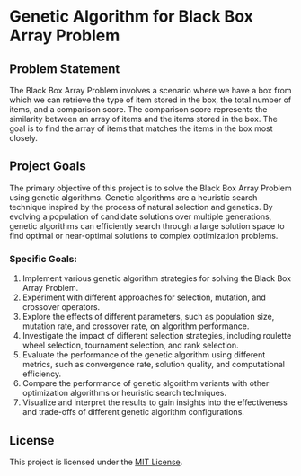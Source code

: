 # Genetic Algorithm for Black Box Array Problem

## Problem Statement

The Black Box Array Problem involves a scenario where we have a box from which we can retrieve the type of item stored in the box, the total number of items, and a comparison score. The comparison score represents the similarity between an array of items and the items stored in the box. The goal is to find the array of items that matches the items in the box most closely.

## Project Goals

The primary objective of this project is to solve the Black Box Array Problem using genetic algorithms. Genetic algorithms are a heuristic search technique inspired by the process of natural selection and genetics. By evolving a population of candidate solutions over multiple generations, genetic algorithms can efficiently search through a large solution space to find optimal or near-optimal solutions to complex optimization problems.

### Specific Goals:

1. Implement various genetic algorithm strategies for solving the Black Box Array Problem.
2. Experiment with different approaches for selection, mutation, and crossover operators.
3. Explore the effects of different parameters, such as population size, mutation rate, and crossover rate, on algorithm performance.
4. Investigate the impact of different selection strategies, including roulette wheel selection, tournament selection, and rank selection.
5. Evaluate the performance of the genetic algorithm using different metrics, such as convergence rate, solution quality, and computational efficiency.
6. Compare the performance of genetic algorithm variants with other optimization algorithms or heuristic search techniques.
7. Visualize and interpret the results to gain insights into the effectiveness and trade-offs of different genetic algorithm configurations.

## License

This project is licensed under the [MIT License](LICENSE).

